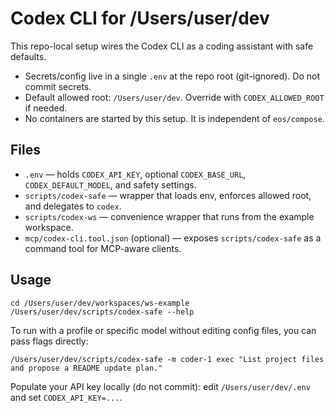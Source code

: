 # Codex CLI for /Users/user/dev

This repo-local setup wires the Codex CLI as a coding assistant with safe defaults.

- Secrets/config live in a single `.env` at the repo root (git-ignored). Do not commit secrets.
- Default allowed root: `/Users/user/dev`. Override with `CODEX_ALLOWED_ROOT` if needed.
- No containers are started by this setup. It is independent of `eos/compose`.

## Files
- `.env` — holds `CODEX_API_KEY`, optional `CODEX_BASE_URL`, `CODEX_DEFAULT_MODEL`, and safety settings.
- `scripts/codex-safe` — wrapper that loads env, enforces allowed root, and delegates to `codex`.
- `scripts/codex-ws` — convenience wrapper that runs from the example workspace.
- `mcp/codex-cli.tool.json` (optional) — exposes `scripts/codex-safe` as a command tool for MCP-aware clients.

## Usage
```
cd /Users/user/dev/workspaces/ws-example
/Users/user/dev/scripts/codex-safe --help
```

To run with a profile or specific model without editing config files, you can pass flags directly:
```
/Users/user/dev/scripts/codex-safe -m coder-1 exec "List project files and propose a README update plan."
```

Populate your API key locally (do not commit): edit `/Users/user/dev/.env` and set `CODEX_API_KEY=...`.

